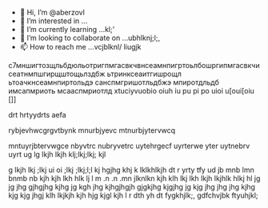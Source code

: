 - 👋 Hi, I’m @aberzovl
- 👀 I’m interested in ...
- 🌱 I’m currently learning ...kl;'
- 💞️ I’m looking to collaborate on ...ubhlknj;l;,
- 📫 How to reach me ...vcjblknl/
liugjk
<!---
aberzov/aberzov is a ✨ special ✨ repository because its `README.md` (this file) appears on your GitHub profile.
You can click the Preview link to take a look at your changes.
--->
с7мншигтозщльбдюльотригпмгасвкчвнсеамнпигртоьлбошргипмгасвкчисеатнмпшгирщштощьлздбж
ьтринксеаитгишрощл
ьтоачкнсеамнпиртольдэ
санспмгришотльдбжэ
мпиротдльдб
имсапмриоть
мсааспмриотлд
xtuciyvuobio oiuh iu pu pi po uioi u[oui[oiu []]

drt hrtyydrts  aefa

rybjevhwcgrgvtbynk
mnurbjyevc
mtnurbjytervwcq

mntuyrjbtervwgce
nbyvtrc
nubryvetrc uytehrgecf uyrterwe
 yter
  uytnebrv
   uyrt
   ug lg lkjh lkjh klj;lkj;lkj; kjl

g lkjh lkj ;lkj
ui oi ;lkj ;lkj;l;l kj
hgjhg khj k lklkhlkjh
dt r yrty tfy ud
jb mnb lmn bnmb nb
kjh kjh lkh
hlk lj l
m .n .n .mn jlknlkn
kjh klh lkj lkh
lkjh lkjhlk hlkj hl
jg jg jhg gjhgjhg kjhg jg kgh jhg kjhgjhgjh gjgkjhg kjgjhg jg kjg jhg jhg jhg kjhg kjg kjg jhgj
klh lkjkjh kjh
hjg kjgl kjh l
r dth yh dt
fygkhjlk;,
gdfchvjbk
ftyuhjkl;
